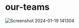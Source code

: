# our-teams
![Screenshot 2024-01-19 141304](https://github.com/Debarjitmohanty/our-teams/assets/91021174/b70e20b0-abbd-49b9-8e01-fa4e94fb2784)
